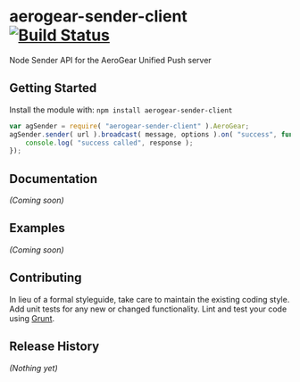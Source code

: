 # aerogear-sender-client [![Build Status](https://secure.travis-ci.org/lholmquist/aerogear-sender-client.png?branch=master)](http://travis-ci.org/lholmquist/aerogear-sender-client)

Node Sender API for the AeroGear Unified Push server

## Getting Started
Install the module with: `npm install aerogear-sender-client`

```javascript
var agSender = require( "aerogear-sender-client" ).AeroGear;
agSender.sender( url ).broadcast( message, options ).on( "success", function( response ) {
    console.log( "success called", response );
});
```

## Documentation
_(Coming soon)_

## Examples
_(Coming soon)_

## Contributing
In lieu of a formal styleguide, take care to maintain the existing coding style. Add unit tests for any new or changed functionality. Lint and test your code using [Grunt](http://gruntjs.com/).

## Release History
_(Nothing yet)_
